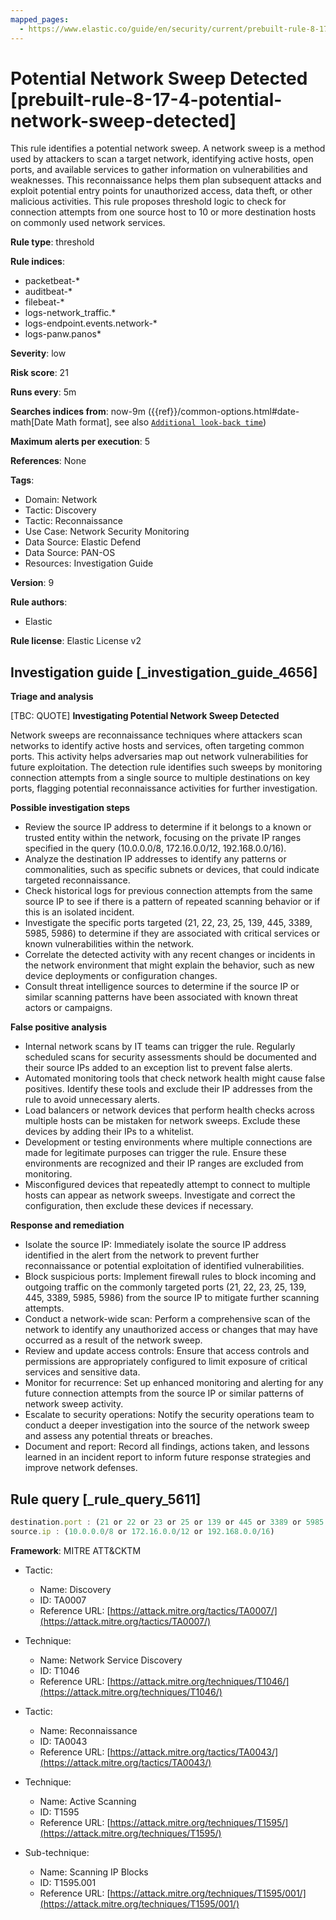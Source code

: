 ```yaml
---
mapped_pages:
  - https://www.elastic.co/guide/en/security/current/prebuilt-rule-8-17-4-potential-network-sweep-detected.html
---
```


# Potential Network Sweep Detected [prebuilt-rule-8-17-4-potential-network-sweep-detected]

This rule identifies a potential network sweep. A network sweep is a method used by attackers to scan a target network, identifying active hosts, open ports, and available services to gather information on vulnerabilities and weaknesses. This reconnaissance helps them plan subsequent attacks and exploit potential entry points for unauthorized access, data theft, or other malicious activities. This rule proposes threshold logic to check for connection attempts from one source host to 10 or more destination hosts on commonly used network services.

**Rule type**: threshold

**Rule indices**:

* packetbeat-*
* auditbeat-*
* filebeat-*
* logs-network_traffic.*
* logs-endpoint.events.network-*
* logs-panw.panos*

**Severity**: low

**Risk score**: 21

**Runs every**: 5m

**Searches indices from**: now-9m ({{ref}}/common-options.html#date-math[Date Math format], see also [`Additional look-back time`](docs-content://solutions/security/detect-and-alert/create-detection-rule.md#rule-schedule))

**Maximum alerts per execution**: 5

**References**: None

**Tags**:

* Domain: Network
* Tactic: Discovery
* Tactic: Reconnaissance
* Use Case: Network Security Monitoring
* Data Source: Elastic Defend
* Data Source: PAN-OS
* Resources: Investigation Guide

**Version**: 9

**Rule authors**:

* Elastic

**Rule license**: Elastic License v2

## Investigation guide [_investigation_guide_4656]

**Triage and analysis**

[TBC: QUOTE]
**Investigating Potential Network Sweep Detected**

Network sweeps are reconnaissance techniques where attackers scan networks to identify active hosts and services, often targeting common ports. This activity helps adversaries map out network vulnerabilities for future exploitation. The detection rule identifies such sweeps by monitoring connection attempts from a single source to multiple destinations on key ports, flagging potential reconnaissance activities for further investigation.

**Possible investigation steps**

* Review the source IP address to determine if it belongs to a known or trusted entity within the network, focusing on the private IP ranges specified in the query (10.0.0.0/8, 172.16.0.0/12, 192.168.0.0/16).
* Analyze the destination IP addresses to identify any patterns or commonalities, such as specific subnets or devices, that could indicate targeted reconnaissance.
* Check historical logs for previous connection attempts from the same source IP to see if there is a pattern of repeated scanning behavior or if this is an isolated incident.
* Investigate the specific ports targeted (21, 22, 23, 25, 139, 445, 3389, 5985, 5986) to determine if they are associated with critical services or known vulnerabilities within the network.
* Correlate the detected activity with any recent changes or incidents in the network environment that might explain the behavior, such as new device deployments or configuration changes.
* Consult threat intelligence sources to determine if the source IP or similar scanning patterns have been associated with known threat actors or campaigns.

**False positive analysis**

* Internal network scans by IT teams can trigger the rule. Regularly scheduled scans for security assessments should be documented and their source IPs added to an exception list to prevent false alerts.
* Automated monitoring tools that check network health might cause false positives. Identify these tools and exclude their IP addresses from the rule to avoid unnecessary alerts.
* Load balancers or network devices that perform health checks across multiple hosts can be mistaken for network sweeps. Exclude these devices by adding their IPs to a whitelist.
* Development or testing environments where multiple connections are made for legitimate purposes can trigger the rule. Ensure these environments are recognized and their IP ranges are excluded from monitoring.
* Misconfigured devices that repeatedly attempt to connect to multiple hosts can appear as network sweeps. Investigate and correct the configuration, then exclude these devices if necessary.

**Response and remediation**

* Isolate the source IP: Immediately isolate the source IP address identified in the alert from the network to prevent further reconnaissance or potential exploitation of identified vulnerabilities.
* Block suspicious ports: Implement firewall rules to block incoming and outgoing traffic on the commonly targeted ports (21, 22, 23, 25, 139, 445, 3389, 5985, 5986) from the source IP to mitigate further scanning attempts.
* Conduct a network-wide scan: Perform a comprehensive scan of the network to identify any unauthorized access or changes that may have occurred as a result of the network sweep.
* Review and update access controls: Ensure that access controls and permissions are appropriately configured to limit exposure of critical services and sensitive data.
* Monitor for recurrence: Set up enhanced monitoring and alerting for any future connection attempts from the source IP or similar patterns of network sweep activity.
* Escalate to security operations: Notify the security operations team to conduct a deeper investigation into the source of the network sweep and assess any potential threats or breaches.
* Document and report: Record all findings, actions taken, and lessons learned in an incident report to inform future response strategies and improve network defenses.


## Rule query [_rule_query_5611]

```js
destination.port : (21 or 22 or 23 or 25 or 139 or 445 or 3389 or 5985 or 5986) and
source.ip : (10.0.0.0/8 or 172.16.0.0/12 or 192.168.0.0/16)
```

**Framework**: MITRE ATT&CKTM

* Tactic:

    * Name: Discovery
    * ID: TA0007
    * Reference URL: [https://attack.mitre.org/tactics/TA0007/](https://attack.mitre.org/tactics/TA0007/)

* Technique:

    * Name: Network Service Discovery
    * ID: T1046
    * Reference URL: [https://attack.mitre.org/techniques/T1046/](https://attack.mitre.org/techniques/T1046/)

* Tactic:

    * Name: Reconnaissance
    * ID: TA0043
    * Reference URL: [https://attack.mitre.org/tactics/TA0043/](https://attack.mitre.org/tactics/TA0043/)

* Technique:

    * Name: Active Scanning
    * ID: T1595
    * Reference URL: [https://attack.mitre.org/techniques/T1595/](https://attack.mitre.org/techniques/T1595/)

* Sub-technique:

    * Name: Scanning IP Blocks
    * ID: T1595.001
    * Reference URL: [https://attack.mitre.org/techniques/T1595/001/](https://attack.mitre.org/techniques/T1595/001/)




